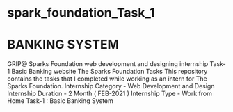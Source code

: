 # spark_foundation_Task_1

# BANKING  SYSTEM                                       
GRIP@ Sparks Foundation web development and designing internship Task-1 Basic Banking website The Sparks Foundation Tasks This repository contains the tasks that I completed while working as an intern for The Sparks Foundation.  Internship Category - Web Development and Design Internship Duration - 2 Month ( FEB-2021 ) Internship Type - Work from Home  Task-1 : Basic Banking System
